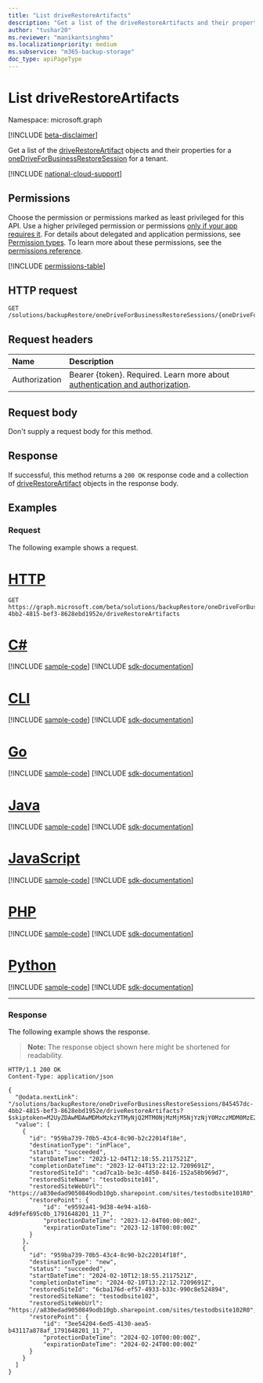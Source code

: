 ```yaml
---
title: "List driveRestoreArtifacts"
description: "Get a list of the driveRestoreArtifacts and their properties for a oneDriveForBusinessRestoreSession for a tenant."
author: "tushar20"
ms.reviewer: "manikantsinghms"
ms.localizationpriority: medium
ms.subservice: "m365-backup-storage"
doc_type: apiPageType
---
```


# List driveRestoreArtifacts

Namespace: microsoft.graph

[!INCLUDE [beta-disclaimer](../../includes/beta-disclaimer.md)]

Get a list of the [driveRestoreArtifact](../resources/driverestoreartifact.md) objects and their properties for a [oneDriveForBusinessRestoreSession](../resources/onedriveforbusinessrestoresession.md) for a tenant.


[!INCLUDE [national-cloud-support](../../includes/global-only.md)]

## Permissions

Choose the permission or permissions marked as least privileged for this API. Use a higher privileged permission or permissions [only if your app requires it](/graph/permissions-overview#best-practices-for-using-microsoft-graph-permissions). For details about delegated and application permissions, see [Permission types](/graph/permissions-overview#permission-types). To learn more about these permissions, see the [permissions reference](/graph/permissions-reference).

<!-- { "blockType": "permissions", "name": "onedriveforbusinessrestoresession_list_driverestoreartifacts" } -->
[!INCLUDE [permissions-table](../includes/permissions/onedriveforbusinessrestoresession-list-driverestoreartifacts-permissions.md)]

## HTTP request

<!-- {
  "blockType": "ignored"
}
-->
``` http
GET /solutions/backupRestore/oneDriveForBusinessRestoreSessions/{oneDriveForBusinessRestoreSessionId}/driveRestoreArtifacts
```

## Request headers

|Name|Description|
|:---|:---|
|Authorization|Bearer {token}. Required. Learn more about [authentication and authorization](/graph/auth/auth-concepts).|

## Request body

Don't supply a request body for this method.

## Response

If successful, this method returns a `200 OK` response code and a collection of [driveRestoreArtifact](../resources/driverestoreartifact.md) objects in the response body.

## Examples

### Request

The following example shows a request.
# [HTTP](#tab/http)
<!-- {
  "blockType": "request",
  "name": "list_driverestoreartifact"
}
-->
``` http
GET https://graph.microsoft.com/beta/solutions/backupRestore/oneDriveForBusinessRestoreSessions/845457dc-4bb2-4815-bef3-8628ebd1952e/driveRestoreArtifacts
```

# [C#](#tab/csharp)
[!INCLUDE [sample-code](../includes/snippets/csharp/list-driverestoreartifact-csharp-snippets.md)]
[!INCLUDE [sdk-documentation](../includes/snippets/snippets-sdk-documentation-link.md)]

# [CLI](#tab/cli)
[!INCLUDE [sample-code](../includes/snippets/cli/list-driverestoreartifact-cli-snippets.md)]
[!INCLUDE [sdk-documentation](../includes/snippets/snippets-sdk-documentation-link.md)]

# [Go](#tab/go)
[!INCLUDE [sample-code](../includes/snippets/go/list-driverestoreartifact-go-snippets.md)]
[!INCLUDE [sdk-documentation](../includes/snippets/snippets-sdk-documentation-link.md)]

# [Java](#tab/java)
[!INCLUDE [sample-code](../includes/snippets/java/list-driverestoreartifact-java-snippets.md)]
[!INCLUDE [sdk-documentation](../includes/snippets/snippets-sdk-documentation-link.md)]

# [JavaScript](#tab/javascript)
[!INCLUDE [sample-code](../includes/snippets/javascript/list-driverestoreartifact-javascript-snippets.md)]
[!INCLUDE [sdk-documentation](../includes/snippets/snippets-sdk-documentation-link.md)]

# [PHP](#tab/php)
[!INCLUDE [sample-code](../includes/snippets/php/list-driverestoreartifact-php-snippets.md)]
[!INCLUDE [sdk-documentation](../includes/snippets/snippets-sdk-documentation-link.md)]

# [Python](#tab/python)
[!INCLUDE [sample-code](../includes/snippets/python/list-driverestoreartifact-python-snippets.md)]
[!INCLUDE [sdk-documentation](../includes/snippets/snippets-sdk-documentation-link.md)]

---


### Response

The following example shows the response.
>**Note:** The response object shown here might be shortened for readability.
<!-- {
  "blockType": "response",
  "truncated": true,
  "@odata.type": "Collection(microsoft.graph.driveRestoreArtifact)"
}
-->
``` http
HTTP/1.1 200 OK
Content-Type: application/json

{
  "@odata.nextLink": "/solutions/backupRestore/oneDriveForBusinessRestoreSessions/845457dc-4bb2-4815-bef3-8628ebd1952e/driveRestoreArtifacts?$skiptoken=M2UyZDAwMDAwMDMxMzkzYTMyNjQ2MTM0NjMzMjM5NjYzNjY0MzczMDM0MzE2NTYzNjEzNzMwNjIzNjMzMzg2MjM0MzM2NDM0MzUzNDMzMzc0MDc0Njg3MjY1NjE2NDJlNzYzMjAxZThmYjY4M2Y3ODAxMDAwMDg4NjA5ODdhNzgwMTAwMDB8MTYxNjk2NDUwOTgzMg%3d%3d",
  "value": [
    {
      "id": "959ba739-70b5-43c4-8c90-b2c22014f18e",
      "destinationType": "inPlace",
      "status": "succeeded",
      "startDateTime": "2023-12-04T12:18:55.2117521Z",
      "completionDateTime": "2023-12-04T13:22:12.7209691Z",
      "restoredSiteId": "cad7ca1b-be3c-4d50-8416-152a58b969d7",
      "restoredSiteName": "testodbsite101",
      "restoredSiteWebUrl": "https://a830edad9050849odb10gb.sharepoint.com/sites/testodbsite101R0",
      "restorePoint": {
          "id": "e9592a41-9d38-4e94-a16b-4d9fef695c0b_1791648201_11_7",
          "protectionDateTime": "2023-12-04T00:00:00Z",
          "expirationDateTime": "2023-12-18T00:00:00Z"
      }
    },
    {
      "id": "959ba739-70b5-43c4-8c90-b2c22014f18f",
      "destinationType": "new",
      "status": "succeeded",
      "startDateTime": "2024-02-10T12:18:55.2117521Z",
      "completionDateTime": "2024-02-10T13:22:12.7209691Z",
      "restoredSiteId": "6cba176d-ef57-4933-b33c-990c8e524894",
      "restoredSiteName": "testodbsite102",
      "restoredSiteWebUrl": "https://a830edad9050849odb10gb.sharepoint.com/sites/testodbsite102R0",
      "restorePoint": {
          "id": "3ee54204-6ed5-4130-aea5-b43117a878af_1791648201_11_7",
          "protectionDateTime": "2024-02-10T00:00:00Z",
          "expirationDateTime": "2024-02-24T00:00:00Z"
      }
    }
  ]
}
```

